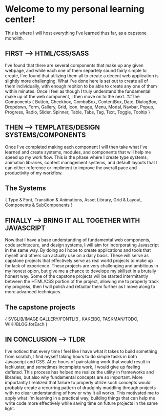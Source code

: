 # Welcome to my personal learning center!

This is where I will host everything I've learned thus far, as a capstone monolith.
## FIRST --> HTML/CSS/SASS

I've found that there are several components that make up any given webpage, and while each one of them separtely sound fairly simple to create, I've found that utilizing them all to create a decent web application is slightly more challenging. What I've done here is set out to create all of them individually, with enough repition to be able to create any one of them within minutes. Once I feel as though I truly understand the fundamental make up of the web component, I then move on to the next.
##The Components
{ Button, Checkbox, ComboBox, ContentBox, Date, DialogBox, Dropdown, Form, Gallery, Grid, Icon, Image, Menu, Modal, Navbar, Popup, Progress, Radio, Slider, Spinner, Table, Tabs, Tag, Text, Toggle, Tooltip }

## THEN --> TEMPLATES/DESIGN SYSTEMS/COMPONENTS

Once I've completed making each component I will then take what I've learned and create systems, modules, and components that will help me speed up my work flow. This is the phase where I create type systems, animation libraries, content management systems, and default layouts that I can either reference or impliment to improve the overall pace and productivity of my workflow.
## The Systems
{ Type & Font, Transition & Animations, Asset Library, Grid & Layout, Components & SubComponents }


## FINALLY --> BRING IT ALL TOGETHER WITH JAVASCRIPT
Now that I have a base understanding of fundamental web components, code architecure, and design systems, I will aim for incorporating Javascript in the same way. By doing so I hope to create applications and tools that myself and others can actually use on a daily basis. These will serve as capstone projects that effectively serve as real world projects to make up for lack of experience. These projects are very challenging and ambitious in my honest opion, but give me a chance to develope my skillset in a brutally honest way. Some of the capstone projects will be started intermitantly between the HTML/CSS portion of the project, allowing me to properly track my progress, then I will polish and refactor them further as I move along to more advanced techniques.
## The capstone projects
{ SVGLIB/IMAGE GALLERY/FONTLIB , KAKEIBO, TASKMAN/TODO, WIKI/BLOG.forEach }


## IN CONCLUSION --> TLDR

I've noticed that every time I feel like I have what it takes to build something from scratch, I find myself taking hours to do simple tasks in both Javascript and CSS. After hours of painstaking work that would result in lackluster, and sometimes incomplete work, I would give up feeling deflated. This process has helped me realize the utility in frameworks and libraries, but also why fundamental concepts are so important. More importantly I realized that failure to properly utilize such concepts would probably create a recurring pattern of drudginly muddling through projects with no clear understanding of how or why it all works. This motivated me to apply what I'm learning in a practical way, building things that can help me write code more effectively while saving time on future projects in the same light.
